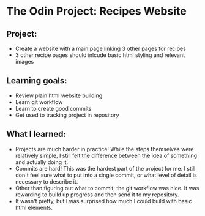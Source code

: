 # The Odin Project: Recipes Website

## Project: 
- Create a website with a main page linking 3 other pages for recipes
- 3 other recipe pages should inlcude basic html styling and relevant images

## Learning goals: 
- Review plain html website building
- Learn git workflow
- Learn to create good commits
- Get used to tracking project in repository

## What I learned:
- Projects are much harder in practice! While the steps themselves were relatively simple, I still felt the difference between the idea of something and actually doing it.
- Commits are hard! This was the hardest part of the project for me. I still don't feel sure what to put into a single commit, or what level of detail is necessary to describe it. 
- Other than figuring out what to commit, the git workflow was nice. It was rewarding to build up progress and then send it to my repository. 
- It wasn't pretty, but I was surprised how much I could build with basic html elements.